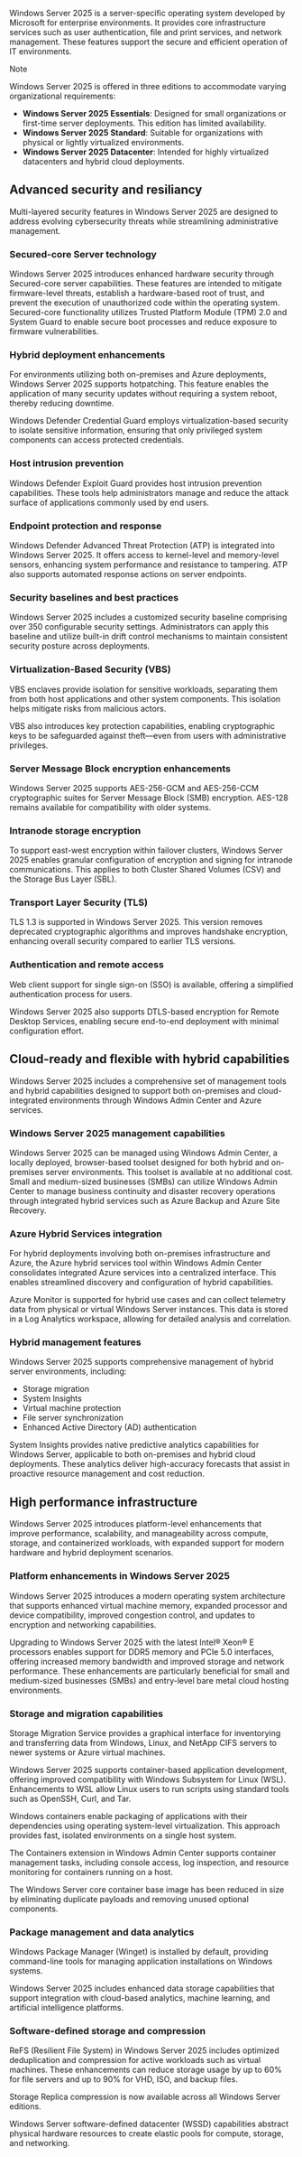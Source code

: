 Windows Server 2025 is a server-specific operating system developed by Microsoft for enterprise environments. It provides core infrastructure services such as user authentication, file and print services, and network management. These features support the secure and efficient operation of IT environments.

>[!NOTE]
>Windows Server 2025 is offered in three editions to accommodate varying organizational requirements:
>
>- **Windows Server 2025 Essentials**: Designed for small organizations or first-time server deployments. This edition has limited availability.
>- **Windows Server 2025 Standard**: Suitable for organizations with physical or lightly virtualized environments.
>- **Windows Server 2025 Datacenter**: Intended for highly virtualized datacenters and hybrid cloud deployments.

## Advanced security and resiliancy

Multi-layered security features in Windows Server 2025 are designed to address evolving cybersecurity threats while streamlining administrative management.

### Secured-core Server technology

Windows Server 2025 introduces enhanced hardware security through Secured-core server capabilities. These features are intended to mitigate firmware-level threats, establish a hardware-based root of trust, and prevent the execution of unauthorized code within the operating system. Secured-core functionality utilizes Trusted Platform Module (TPM) 2.0 and System Guard to enable secure boot processes and reduce exposure to firmware vulnerabilities.

### Hybrid deployment enhancements

For environments utilizing both on-premises and Azure deployments, Windows Server 2025 supports hotpatching. This feature enables the application of many security updates without requiring a system reboot, thereby reducing downtime.

Windows Defender Credential Guard employs virtualization-based security to isolate sensitive information, ensuring that only privileged system components can access protected credentials.

### Host intrusion prevention

Windows Defender Exploit Guard provides host intrusion prevention capabilities. These tools help administrators manage and reduce the attack surface of applications commonly used by end users.

### Endpoint protection and response

Windows Defender Advanced Threat Protection (ATP) is integrated into Windows Server 2025. It offers access to kernel-level and memory-level sensors, enhancing system performance and resistance to tampering. ATP also supports automated response actions on server endpoints.

### Security baselines and best practices

Windows Server 2025 includes a customized security baseline comprising over 350 configurable security settings. Administrators can apply this baseline and utilize built-in drift control mechanisms to maintain consistent security posture across deployments.

### Virtualization-Based Security (VBS)

VBS enclaves provide isolation for sensitive workloads, separating them from both host applications and other system components. This isolation helps mitigate risks from malicious actors.

VBS also introduces key protection capabilities, enabling cryptographic keys to be safeguarded against theft—even from users with administrative privileges.

### Server Message Block encryption enhancements

Windows Server 2025 supports AES-256-GCM and AES-256-CCM cryptographic suites for Server Message Block (SMB) encryption. AES-128 remains available for compatibility with older systems.

### Intranode storage encryption

To support east-west encryption within failover clusters, Windows Server 2025 enables granular configuration of encryption and signing for intranode communications. This applies to both Cluster Shared Volumes (CSV) and the Storage Bus Layer (SBL).

### Transport Layer Security (TLS)

TLS 1.3 is supported in Windows Server 2025. This version removes deprecated cryptographic algorithms and improves handshake encryption, enhancing overall security compared to earlier TLS versions.

### Authentication and remote access

Web client support for single sign-on (SSO) is available, offering a simplified authentication process for users.

Windows Server 2025 also supports DTLS-based encryption for Remote Desktop Services, enabling secure end-to-end deployment with minimal configuration effort.

## Cloud-ready and flexible with hybrid capabilities

Windows Server 2025 includes a comprehensive set of management tools and hybrid capabilities designed to support both on-premises and cloud-integrated environments through Windows Admin Center and Azure services.

### Windows Server 2025 management capabilities

Windows Server 2025 can be managed using Windows Admin Center, a locally deployed, browser-based toolset designed for both hybrid and on-premises server environments. This toolset is available at no additional cost. Small and medium-sized businesses (SMBs) can utilize Windows Admin Center to manage business continuity and disaster recovery operations through integrated hybrid services such as Azure Backup and Azure Site Recovery.

### Azure Hybrid Services integration

For hybrid deployments involving both on-premises infrastructure and Azure, the Azure hybrid services tool within Windows Admin Center consolidates integrated Azure services into a centralized interface. This enables streamlined discovery and configuration of hybrid capabilities.

Azure Monitor is supported for hybrid use cases and can collect telemetry data from physical or virtual Windows Server instances. This data is stored in a Log Analytics workspace, allowing for detailed analysis and correlation.

### Hybrid management features

Windows Server 2025 supports comprehensive management of hybrid server environments, including:

- Storage migration
- System Insights
- Virtual machine protection
- File server synchronization
- Enhanced Active Directory (AD) authentication

System Insights provides native predictive analytics capabilities for Windows Server, applicable to both on-premises and hybrid cloud deployments. These analytics deliver high-accuracy forecasts that assist in proactive resource management and cost reduction.

## High performance infrastructure

Windows Server 2025 introduces platform-level enhancements that improve performance, scalability, and manageability across compute, storage, and containerized workloads, with expanded support for modern hardware and hybrid deployment scenarios.

### Platform enhancements in Windows Server 2025

Windows Server 2025 introduces a modern operating system architecture that supports enhanced virtual machine memory, expanded processor and device compatibility, improved congestion control, and updates to encryption and networking capabilities.

Upgrading to Windows Server 2025 with the latest Intel® Xeon® E processors enables support for DDR5 memory and PCIe 5.0 interfaces, offering increased memory bandwidth and improved storage and network performance. These enhancements are particularly beneficial for small and medium-sized businesses (SMBs) and entry-level bare metal cloud hosting environments.

### Storage and migration capabilities

Storage Migration Service provides a graphical interface for inventorying and transferring data from Windows, Linux, and NetApp CIFS servers to newer systems or Azure virtual machines.

Windows Server 2025 supports container-based application development, offering improved compatibility with Windows Subsystem for Linux (WSL). Enhancements to WSL allow Linux users to run scripts using standard tools such as OpenSSH, Curl, and Tar.

Windows containers enable packaging of applications with their dependencies using operating system-level virtualization. This approach provides fast, isolated environments on a single host system.

The Containers extension in Windows Admin Center supports container management tasks, including console access, log inspection, and resource monitoring for containers running on a host.

The Windows Server core container base image has been reduced in size by eliminating duplicate payloads and removing unused optional components.

### Package management and data analytics

Windows Package Manager (Winget) is installed by default, providing command-line tools for managing application installations on Windows systems.

Windows Server 2025 includes enhanced data storage capabilities that support integration with cloud-based analytics, machine learning, and artificial intelligence platforms.

### Software-defined storage and compression

ReFS (Resilient File System) in Windows Server 2025 includes optimized deduplication and compression for active workloads such as virtual machines. These enhancements can reduce storage usage by up to 60% for file servers and up to 90% for VHD, ISO, and backup files.

Storage Replica compression is now available across all Windows Server editions.

Windows Server software-defined datacenter (WSSD) capabilities abstract physical hardware resources to create elastic pools for compute, storage, and networking.
